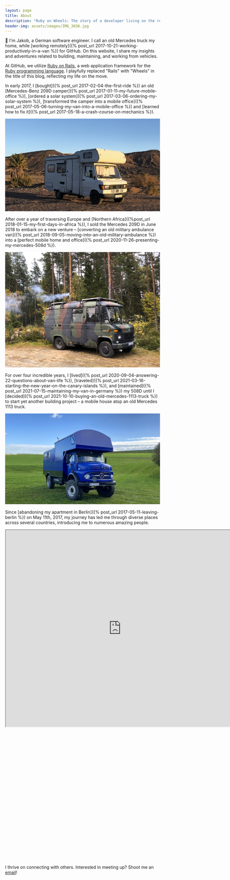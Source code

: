 ```yaml
---
layout: page
title: About
description: "Ruby on Wheels: The story of a developer living on the road."
header-img: assets/images/IMG_3036.jpg
---
```


:wave: I'm Jakob, a German software engineer. I call an old Mercedes truck my home, while [working remotely]({% post_url 2017-10-21-working-productively-in-a-van %}) for GitHub. On this website, I share my insights and adventures related to building, maintaining, and working from vehicles.

At GitHub, we utilize [Ruby on Rails](http://rubyonrails.org/), a web application framework for the [Ruby programming language](https://www.ruby-lang.org). I playfully replaced "Rails" with "Wheels" in the title of this blog, reflecting my life on the move.

In early 2017, I [bought]({% post_url 2017-02-04-the-first-ride %}) an old [Mercedes-Benz 209D camper]({% post_url 2017-01-11-my-future-mobile-office %}), [ordered a solar system]({% post_url 2017-03-06-ordering-my-solar-system %}), [transformed the camper into a mobile office]({% post_url 2017-05-06-turning-my-van-into-a-mobile-office %}) and [learned how to fix it]({% post_url 2017-05-18-a-crash-course-on-mechanics %}).

![My Mercedes 209D in Morocco](/assets/images/209d.jpg)

After over a year of traversing Europe and [Northern Africa]({%post_url 2018-01-15-my-first-days-in-africa %}), I sold the Mercedes 209D in June 2018 to embark on a new venture – [converting an old military ambulance van]({% post_url 2018-09-05-moving-into-an-old-military-ambulance %}) into a [perfect mobile home and office]({% post_url 2020-11-26-presenting-my-mercedes-508d %}).

![My Mercedes 508D in Sweden](/assets/images/508d.jpg)

For over four incredible years, I [lived]({% post_url 2020-09-04-answering-22-questions-about-van-life %}), [traveled]({% post_url 2021-03-16-starting-the-new-year-on-the-canary-islands %}), and [maintained]({% post_url 2021-07-15-maintaining-my-van-in-germany %}) my 508D until I [decided]({% post_url 2021-10-10-buying-an-old-mercedes-1113-truck %}) to start yet another building project – a mobile house atop an old Mercedes 1113 truck.

![My Mercedes 1113 in Germany](/assets/images/1113.jpg)

Since [abandoning my apartment in Berlin]({% post_url 2017-05-11-leaving-berlin %}) on May 11th, 2017, my journey has led me through diverse places across several countries, introducing me to numerous amazing people.

<div class="google-maps" style="padding-bottom: 85%">
  <iframe src="https://www.google.com/maps/d/embed?mid=1oJWtlohfxJ_Oa4t3XFDdOOyyJK4" width="750" height="640"></iframe>
</div>

I thrive on connecting with others. Interested in meeting up? Shoot me an [email](mailto:jakob.class@gmail.com)!
